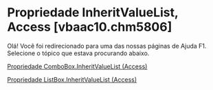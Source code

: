 
# Propriedade InheritValueList, Access [vbaac10.chm5806]

Olá! Você foi redirecionado para uma das nossas páginas de Ajuda F1. Selecione o tópico que estava procurando abaixo.

[Propriedade ComboBox.InheritValueList (Access)](http://msdn.microsoft.com/library/9189cd24-c4f2-c9a4-289f-0515d4b7fd45%28Office.15%29.aspx)

[Propriedade ListBox.InheritValueList (Access)](http://msdn.microsoft.com/library/7b5e0af5-4648-ff09-04a6-25b050dc1861%28Office.15%29.aspx)

